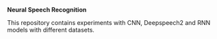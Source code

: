 
<b>Neural Speech Recognition</b>

This repository contains experiments with CNN, Deepspeech2 and RNN models with different datasets.



